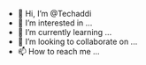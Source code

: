 - 👋 Hi, I’m @Techaddi
- 👀 I’m interested in ...
- 🌱 I’m currently learning ...
- 💞️ I’m looking to collaborate on ...
- 📫 How to reach me ...

<!---
Techaddi/Techaddi is a ✨ special ✨ repository because its `README.md` (this file) appears on your GitHub profile.
You can click the Preview link to take a look at your changes.
--->
